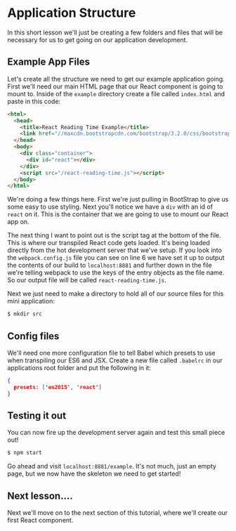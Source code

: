 # Application Structure

In this short lesson we'll just be creating a few folders and files that will
be necessary for us to get going on our application development.

## Example App Files

Let's create all the structure we need to get our example application going.
First we'll need our main HTML page that our React component is going to mount
to. Inside of the `example` directory create a file called `index.html` and
paste in this code:
```html
<html>
  <head>
    <title>React Reading Time Example</title>
    <link href="//maxcdn.bootstrapcdn.com/bootstrap/3.2.0/css/bootstrap.min.css" rel="stylesheet">
  </head>
  <body>
    <div class="container">
      <div id="react"></div>
    </div>
    <script src="/react-reading-time.js"></script>
  </body>
</html>
```

We're doing a few things here. First we're just pulling in BootStrap to give
us some easy to use styling. Next you'll notice we have a `div` with an id
of `react` on it. This is the container that we are going to use to mount
our React app on.

The next thing I want to point out is the script tag at the bottom of the
file. This is where our transpiled React code gets loaded. It's being loaded
directly from the hot development server that we've setup. If you look into
the `webpack.config.js` file you can see on line 6 we have set it up to output
the contents of our build to `localhost:8881` and further down in the file
we're telling webpack to use the keys of the entry objects as the file name.
So our output file will be called `react-reading-time.js`.

Next we just need to make a directory to hold all of our source files for this
mini application:
```bash
$ mkdir src
```

## Config files

We'll need one more configuration file to tell Babel which presets to use
when transpiling our ES6 and JSX. Create a new file called `.babelrc` in
our applications root folder and put the following in it:
```json
{
  presets: ['es2015', 'react']
}
```

## Testing it out

You can now fire up the development server again and test this small piece out!
```bash
$ npm start
```

Go ahead and visit `localhost:8881/example`. It's not much, just an empty
page, but we now have the skeleton we need to get started!

## Next lesson....

Next we'll move on to the next section of this tutorial, where we'll create
our first React component.
